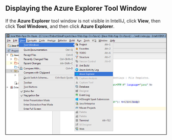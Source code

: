 ## Displaying the Azure Explorer Tool Window

If the **Azure Explorer** tool window is not visible in IntelliJ, click **View**, then click **Tool Windows**, and then click **Azure Explorer**.

![Show Azure Explorer Tool Window](./media/azure-toolkit-for-intellij-show-azure-explorer/show-az-exp-01.png)


<!--ms.date: 08/29/2017-->